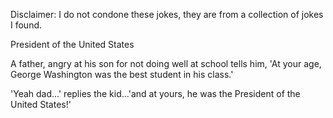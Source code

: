 Disclaimer: I do not condone these jokes, they are from a collection of jokes I found.

President of the United States

A father, angry at his son for not doing well at school tells him, 'At your age, George Washington was the best student in his class.'

'Yeah dad...' replies the kid...'and at yours, he was the President of the United States!'

